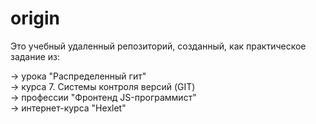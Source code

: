 # origin

   Это учебный удаленный репозиторий, созданный, как практическое задание из:
      
->  урока "Распределенный гит"    
->  курса 7. Системы контроля версий (GIT)  
->  профессии "Фронтенд JS-программист"  
->  интернет-курса "Hexlet"
  
